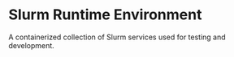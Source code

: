 # Slurm Runtime Environment

A containerized collection of Slurm services used for testing and development.
